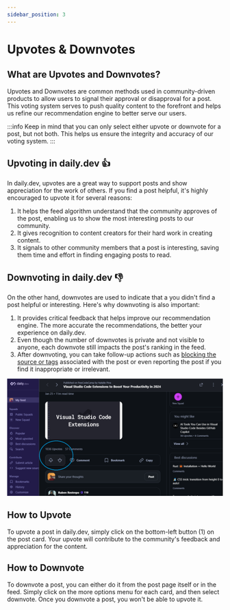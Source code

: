 ```yaml
---
sidebar_position: 3
---
```


# Upvotes & Downvotes

## What are Upvotes and Downvotes?

Upvotes and Downvotes are common methods used in community-driven products to allow users to signal their approval or disapproval for a post. This voting system serves to push quality content to the forefront and helps us refine our recommendation engine to better serve our users.

:::info
Keep in mind that you can only select either upvote or downvote for a post, but not both. This helps us ensure the integrity and accuracy of our voting system.
:::

## Upvoting in daily.dev 👍

In daily.dev, upvotes are a great way to support posts and show appreciation for the work of others. If you find a post helpful, it's highly encouraged to upvote it for several reasons:

1. It helps the feed algorithm understand that the community approves of the post, enabling us to show the most interesting posts to our community.
2. It gives recognition to content creators for their hard work in creating content.
3. It signals to other community members that a post is interesting, saving them time and effort in finding engaging posts to read.

## Downvoting in daily.dev 👎

On the other hand, downvotes are used to indicate that a you didn't find a post helpful or interesting. Here's why downvoting is also important:

1. It provides critical feedback that helps improve our recommendation engine. The more accurate the recommendations, the better your experience on daily.dev.
2. Even though the number of downvotes is private and not visible to anyone, each downvote still impacts the post's ranking in the feed.
3. After downvoting, you can take follow-up actions such as [blocking the source or tags](../setting-up-your-feed/blocking-tags-sources.md) associated with the post or even reporting the post if you find it inappropriate or irrelevant.

![alt text](https://github.com/dominicOT/docs/blob/main/docs/key-features/Screenshot%20(47).png)


## How to Upvote

To upvote a post in daily.dev, simply click on the bottom-left button (1) on the post card. Your upvote will contribute to the community's feedback and appreciation for the content.

## How to Downvote

To downvote a post, you can either do it from the post page itself or in the feed. Simply click on the more options menu for each card, and then select downvote. Once you downvote a post, you won't be able to upvote it.
